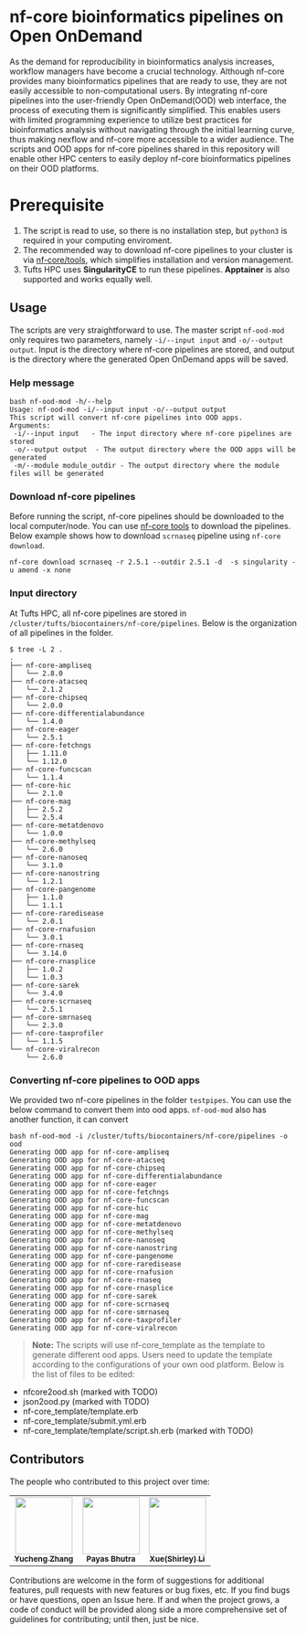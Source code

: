 # nf-core bioinformatics pipelines on Open OnDemand

As the demand for reproducibility in bioinformatics analysis increases, workflow managers have become a crucial technology. Although nf-core provides many bioinformatics pipelines that are ready to use, they are not easily accessible to non-computational users. By integrating nf-core pipelines into the user-friendly Open OnDemand(OOD) web interface, the process of executing them is significantly simplified. This enables users with limited programming experience to utilize best practices for bioinformatics analysis without navigating through the initial learning curve, thus making nexflow and nf-core more accessible to a wider audience. The scripts and OOD apps for nf-core pipelines shared in this repository will enable other HPC centers to easily deploy nf-core bioinformatics pipelines on their OOD platforms.

# Prerequisite
1. The script is read to use, so there is no installation step, but `python3` is required in your computing enviroment. 
2. The recommended way to download nf-core pipelines to your cluster is via [nf-core/tools](https://nf-co.re/docs/nf-core-tools/installation), which simplifies installation and version management.
3. Tufts HPC uses **SingularityCE** to run these pipelines. **Apptainer** is also supported and works equally well.

## Usage

The scripts are very straightforward to use. The master script `nf-ood-mod` only requires two parameters, namely `-i/--input input` and `-o/--output output`. Input is the directory where nf-core pipelines are stored, and output is the directory where the generated Open OnDemand apps will be saved.

### Help message

```
bash nf-ood-mod -h/--help
Usage: nf-ood-mod -i/--input input -o/--output output
This script will convert nf-core pipelines into OOD apps.
Arguments:
 -i/--input input   - The input directory where nf-core pipelines are stored
 -o/--output output  - The output directory where the OOD apps will be generated
 -m/--module module_outdir - The output directory where the module files will be generated
```

### Download nf-core pipelines

Before running the script, nf-core pipelines should be downloaded to the local computer/node. You can use [nf-core tools](https://nf-co.re/tools) to download the pipelines. Below example shows how to download `scrnaseq` pipeline using `nf-core download`.

```
nf-core download scrnaseq -r 2.5.1 --outdir 2.5.1 -d  -s singularity -u amend -x none
```

### Input directory

At Tufts HPC, all nf-core pipelines are stored in `/cluster/tufts/biocontainers/nf-core/pipelines`. Below is the organization of all pipelines in the folder.

```
$ tree -L 2 .
.
├── nf-core-ampliseq
│   └── 2.8.0
├── nf-core-atacseq
│   └── 2.1.2
├── nf-core-chipseq
│   └── 2.0.0
├── nf-core-differentialabundance
│   └── 1.4.0
├── nf-core-eager
│   └── 2.5.1
├── nf-core-fetchngs
│   ├── 1.11.0
│   └── 1.12.0
├── nf-core-funcscan
│   └── 1.1.4
├── nf-core-hic
│   └── 2.1.0
├── nf-core-mag
│   ├── 2.5.2
│   └── 2.5.4
├── nf-core-metatdenovo
│   └── 1.0.0
├── nf-core-methylseq
│   └── 2.6.0
├── nf-core-nanoseq
│   └── 3.1.0
├── nf-core-nanostring
│   └── 1.2.1
├── nf-core-pangenome
│   ├── 1.1.0
│   └── 1.1.1
├── nf-core-raredisease
│   └── 2.0.1
├── nf-core-rnafusion
│   └── 3.0.1
├── nf-core-rnaseq
│   └── 3.14.0
├── nf-core-rnasplice
│   ├── 1.0.2
│   └── 1.0.3
├── nf-core-sarek
│   └── 3.4.0
├── nf-core-scrnaseq
│   └── 2.5.1
├── nf-core-smrnaseq
│   └── 2.3.0
├── nf-core-taxprofiler
│   └── 1.1.5
└── nf-core-viralrecon
    └── 2.6.0
```

### Converting nf-core pipelines to OOD apps

We provided two nf-core pipelines in the folder `testpipes`. You can use the below command to convert them into ood apps. `nf-ood-mod` also has another function, it can convert 

```
bash nf-ood-mod -i /cluster/tufts/biocontainers/nf-core/pipelines -o ood
Generating OOD app for nf-core-ampliseq
Generating OOD app for nf-core-atacseq
Generating OOD app for nf-core-chipseq
Generating OOD app for nf-core-differentialabundance
Generating OOD app for nf-core-eager
Generating OOD app for nf-core-fetchngs
Generating OOD app for nf-core-funcscan
Generating OOD app for nf-core-hic
Generating OOD app for nf-core-mag
Generating OOD app for nf-core-metatdenovo
Generating OOD app for nf-core-methylseq
Generating OOD app for nf-core-nanoseq
Generating OOD app for nf-core-nanostring
Generating OOD app for nf-core-pangenome
Generating OOD app for nf-core-raredisease
Generating OOD app for nf-core-rnafusion
Generating OOD app for nf-core-rnaseq
Generating OOD app for nf-core-rnasplice
Generating OOD app for nf-core-sarek
Generating OOD app for nf-core-scrnaseq
Generating OOD app for nf-core-smrnaseq
Generating OOD app for nf-core-taxprofiler
Generating OOD app for nf-core-viralrecon
```

> **Note:**
> The scripts will use nf-core_template as the template to generate different ood apps. Users need to update the template according to the configurations of your own ood platform. Below is the list of files to be edited:

- nfcore2ood.sh (marked with TODO)
- json2ood.py (marked with TODO)
- nf-core_template/template.erb
- nf-core_template/submit.yml.erb
- nf-core_template/template/script.sh.erb (marked with TODO)

## Contributors

The people who contributed to this project over time:

<!-- ALL-CONTRIBUTORS-LIST:START - Do not remove or modify this section -->
<!-- prettier-ignore-start -->
<!-- markdownlint-disable -->
<table>
  <tr>
    <td align="center"><a href="https://github.com/zhan4429"><img src="https://avatars.githubusercontent.com/u/90942318" width="100px;" alt=""/><br /><sub><b>Yucheng Zhang</b></sub></a><br /></td>  
    <td align="center"><a href="https://github.com/PayasBhutra"><img src="https://avatars.githubusercontent.com/u/70447330" width="100px;" alt=""/><br /><sub><b>Payas Bhutra</b></sub></a><br /></td>
    <td align="center"><a href="https://github.com/shirleyxueli41"><img src="https://avatars.githubusercontent.com/u/88347911?v=4" width="100px;" alt=""/><br /><sub><b>Xue(Shirley) Li</b></sub></a><br /></td>
  </tr>
</table>

<!-- markdownlint-enable -->
<!-- prettier-ignore-end -->

<!-- ALL-CONTRIBUTORS-LIST:END -->

Contributions are welcome in the form of suggestions for additional features, pull requests with new features or bug fixes, etc. If you find bugs or have questions, open an Issue here. If and when the project grows, a code of conduct will be provided along side a more comprehensive set of guidelines for contributing; until then, just be nice.
